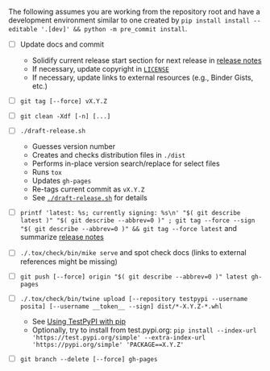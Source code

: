 <!---
  Copyright and other protections apply. Please see the accompanying LICENSE file for
  rights and restrictions governing use of this software. All rights not expressly
  waived or licensed are reserved. If that file is missing or appears to be modified
  from its original, then please contact the author before viewing or using this
  software in any capacity.

  !!!!!!!!!!!!!!!!!!!!!!!!!!!!!!!!!!!!!!!!!!!!!!!!!!!!!!!!!!!!!!!!!!!!
  !!!!!!!!!!!!!!! IMPORTANT: READ THIS BEFORE EDITING! !!!!!!!!!!!!!!!
  !!!!!!!!!!!!!!!!!!!!!!!!!!!!!!!!!!!!!!!!!!!!!!!!!!!!!!!!!!!!!!!!!!!!
  Please keep each sentence on its own unwrapped line.
  It looks like crap in a text editor, but it has no effect on rendering, and it allows much more useful diffs.
  Thank you!
-->

The following assumes you are working from the repository root and have a development environment similar to one created by ``pip install install --editable '.[dev]' && python -m pre_commit install``.

* [ ] Update docs and commit
  * Solidify current release start section for next release in [release notes](../docs/notes.md)
  * If necessary, update copyright in [``LICENSE``](../LICENSE)
  * If necessary, update links to external resources (e.g., Binder Gists, etc.)

* [ ] ``git tag [--force] vX.Y.Z``

* [ ] ``git clean -Xdf [-n] [...]``

* [ ] ``./draft-release.sh``
  * Guesses version number
  * Creates and checks distribution files in ``./dist``
  * Performs in-place version search/replace for select files
  * Runs ``tox``
  * Updates ``gh-pages``
  * Re-tags current commit as ``vX.Y.Z``
  * See [``./draft-release.sh``](draft-release.sh) for details

* [ ] ``printf 'latest: %s; currently signing: %s\n' "$( git describe latest )" "$( git describe --abbrev=0 )" ; git tag --force --sign "$( git describe --abbrev=0 )" && git tag --force latest`` and summarize [release notes](../docs/notes.md)

* [ ] ``./.tox/check/bin/mike serve`` and spot check docs (links to external references might be missing)

* [ ] ``git push [--force] origin "$( git describe --abbrev=0 )" latest gh-pages``

* [ ] ``./.tox/check/bin/twine upload [--repository testpypi --username posita] [--username __token__ --sign] dist/*-X.Y.Z-*.whl``
  * See [Using TestPyPI with pip](https://packaging.python.org/guides/using-testpypi/#using-testpypi-with-pip)
  * Optionally, try to install from test.pypi.org: ``pip install --index-url 'https://test.pypi.org/simple' --extra-index-url 'https://pypi.org/simple' 'PACKAGE==X.Y.Z'``

* [ ] ``git branch --delete [--force] gh-pages``
